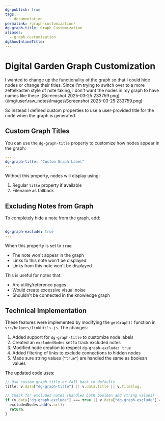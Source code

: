```yaml
---
dg-publish: true
tags:
  - documentation
permalink: /graph-customization/
dg-graph-title: Graph Customization
aliases:
  - graph customization
dgShowInlineTitle:
---
```


# Digital Garden Graph Customization

I wanted to change up the functionality of the graph so that I could hide nodes or change their titles. Since I'm trying to switch over to a more zettelkasten style of note taking, I don't want the nodes in my graph to have names like these
![Screenshot 2025-03-25 233759.png](\img\user\raw_notes\Images\Screenshot 2025-03-25 233759.png)

So instead I defined custom properties to use a user-provided title for the node when the graph is generated.
## Custom Graph Titles

You can use the `dg-graph-title` property to customize how nodes appear in the graph:

```yaml
---
dg-graph-title: "Custom Graph Label"
---
```

Without this property, nodes will display using:
1. Regular `title` property if available
2. Filename as fallback

## Excluding Notes from Graph

To completely hide a note from the graph, add:

```yaml
---
dg-graph-exclude: true
---
```

When this property is set to `true`:
- The note won't appear in the graph
- Links to this note won't be displayed
- Links from this note won't be displayed

This is useful for notes that:
- Are utility/reference pages
- Would create excessive visual noise
- Shouldn't be connected in the knowledge graph

## Technical Implementation

These features were implemented by modifying the `getGraph()` function in `src/helpers/linkUtils.js`. The changes:

1. Added support for `dg-graph-title` to customize node labels
2. Created an `excludedNodes` set to track excluded notes
3. Modified node creation to respect `dg-graph-exclude: true`
4. Added filtering of links to exclude connections to hidden nodes
5. Made sure string values (`"true"`) are handled the same as boolean values

The updated code uses:
```javascript
// Use custom graph title or fall back to defaults
title: v.data["dg-graph-title"] || v.data.title || v.fileSlug,

// Check for excluded notes (handles both boolean and string values)
if (v.data["dg-graph-exclude"] === true || v.data["dg-graph-exclude"] === "true") {
  excludedNodes.add(v.url);
  return;
}
```